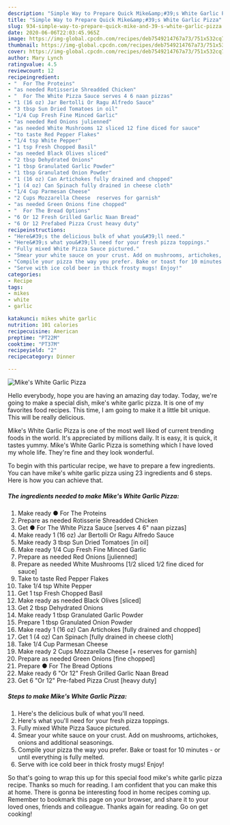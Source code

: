 ```yaml
---
description: "Simple Way to Prepare Quick Mike&amp;#39;s White Garlic Pizza"
title: "Simple Way to Prepare Quick Mike&amp;#39;s White Garlic Pizza"
slug: 934-simple-way-to-prepare-quick-mike-and-39-s-white-garlic-pizza
date: 2020-06-06T22:03:45.965Z
image: https://img-global.cpcdn.com/recipes/deb7549214767a73/751x532cq70/mikes-white-garlic-pizza-recipe-main-photo.jpg
thumbnail: https://img-global.cpcdn.com/recipes/deb7549214767a73/751x532cq70/mikes-white-garlic-pizza-recipe-main-photo.jpg
cover: https://img-global.cpcdn.com/recipes/deb7549214767a73/751x532cq70/mikes-white-garlic-pizza-recipe-main-photo.jpg
author: Mary Lynch
ratingvalue: 4.5
reviewcount: 12
recipeingredient:
- "  For The Proteins"
- "as needed Rotisserie Shreadded Chicken"
- "  For The White Pizza Sauce serves 4 6 naan pizzas"
- "1 (16 oz) Jar Bertolli Or Ragu Alfredo Sauce"
- "3 tbsp Sun Dried Tomatoes in oil"
- "1/4 Cup Fresh Fine Minced Garlic"
- "as needed Red Onions julienned"
- "as needed White Mushrooms 12 sliced 12 fine diced for sauce"
- "to taste Red Pepper Flakes"
- "1/4 tsp White Pepper"
- "1 tsp Fresh Chopped Basil"
- "as needed Black Olives sliced"
- "2 tbsp Dehydrated Onions"
- "1 tbsp Granulated Garlic Powder"
- "1 tbsp Granulated Onion Powder"
- "1 (16 oz) Can Artichokes fully drained and chopped"
- "1 (4 oz) Can Spinach fully drained in cheese cloth"
- "1/4 Cup Parmesan Cheese"
- "2 Cups Mozzarella Cheese  reserves for garnish"
- "as needed Green Onions fine chopped"
- "  For The Bread Options"
- "6 Or 12 Fresh Grilled Garlic Naan Bread"
- "6 Or 12 Prefabed Pizza Crust heavy duty"
recipeinstructions:
- "Here&#39;s the delicious bulk of what you&#39;ll need."
- "Here&#39;s what you&#39;ll need for your fresh pizza toppings."
- "Fully mixed White Pizza Sauce pictured."
- "Smear your white sauce on your crust. Add on mushrooms, artichokes, onions and additional seasonings."
- "Compile your pizza the way you prefer. Bake or toast for 10 minutes - or until everything is fully melted."
- "Serve with ice cold beer in thick frosty mugs! Enjoy!"
categories:
- Recipe
tags:
- mikes
- white
- garlic

katakunci: mikes white garlic 
nutrition: 101 calories
recipecuisine: American
preptime: "PT22M"
cooktime: "PT37M"
recipeyield: "2"
recipecategory: Dinner

---
```



![Mike&#39;s White Garlic Pizza](https://img-global.cpcdn.com/recipes/deb7549214767a73/751x532cq70/mikes-white-garlic-pizza-recipe-main-photo.jpg)

Hello everybody, hope you are having an amazing day today. Today, we're going to make a special dish, mike&#39;s white garlic pizza. It is one of my favorites food recipes. This time, I am going to make it a little bit unique. This will be really delicious.

Mike&#39;s White Garlic Pizza is one of the most well liked of current trending foods in the world. It's appreciated by millions daily. It is easy, it is quick, it tastes yummy. Mike&#39;s White Garlic Pizza is something which I have loved my whole life. They're fine and they look wonderful.




To begin with this particular recipe, we have to prepare a few ingredients. You can have mike&#39;s white garlic pizza using 23 ingredients and 6 steps. Here is how you can achieve that.

<!--inarticleads1-->

##### The ingredients needed to make Mike&#39;s White Garlic Pizza:

1. Make ready  ● For The Proteins
1. Prepare as needed Rotisserie Shreadded Chicken
1. Get  ● For The White Pizza Sauce [serves 4 6&#34; naan pizzas]
1. Make ready 1 (16 oz) Jar Bertolli Or Ragu Alfredo Sauce
1. Make ready 3 tbsp Sun Dried Tomatoes [in oil]
1. Make ready 1/4 Cup Fresh Fine Minced Garlic
1. Prepare as needed Red Onions [julienned]
1. Prepare as needed White Mushrooms [1/2 sliced 1/2 fine diced for sauce]
1. Take to taste Red Pepper Flakes
1. Take 1/4 tsp White Pepper
1. Get 1 tsp Fresh Chopped Basil
1. Make ready as needed Black Olives [sliced]
1. Get 2 tbsp Dehydrated Onions
1. Make ready 1 tbsp Granulated Garlic Powder
1. Prepare 1 tbsp Granulated Onion Powder
1. Make ready 1 (16 oz) Can Artichokes [fully drained and chopped]
1. Get 1 (4 oz) Can Spinach [fully drained in cheese cloth]
1. Take 1/4 Cup Parmesan Cheese
1. Make ready 2 Cups Mozzarella Cheese [+ reserves for garnish]
1. Prepare as needed Green Onions [fine chopped]
1. Prepare  ● For The Bread Options
1. Make ready 6 &#34;Or 12&#34; Fresh Grilled Garlic Naan Bread
1. Get 6 &#34;Or 12&#34; Pre-fabed Pizza Crust [heavy duty]




<!--inarticleads2-->

##### Steps to make Mike&#39;s White Garlic Pizza:

1. Here&#39;s the delicious bulk of what you&#39;ll need.
1. Here&#39;s what you&#39;ll need for your fresh pizza toppings.
1. Fully mixed White Pizza Sauce pictured.
1. Smear your white sauce on your crust. Add on mushrooms, artichokes, onions and additional seasonings.
1. Compile your pizza the way you prefer. Bake or toast for 10 minutes - or until everything is fully melted.
1. Serve with ice cold beer in thick frosty mugs! Enjoy!




So that's going to wrap this up for this special food mike&#39;s white garlic pizza recipe. Thanks so much for reading. I am confident that you can make this at home. There is gonna be interesting food in home recipes coming up. Remember to bookmark this page on your browser, and share it to your loved ones, friends and colleague. Thanks again for reading. Go on get cooking!

